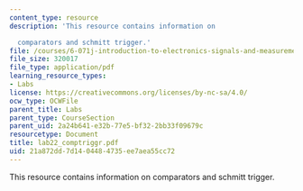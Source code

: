 ```yaml
---
content_type: resource
description: 'This resource contains information on

  comparators and schmitt trigger.'
file: /courses/6-071j-introduction-to-electronics-signals-and-measurement-spring-2006/21a872dd7d1404484735ee7aea55cc72_lab22_comptriggr.pdf
file_size: 320017
file_type: application/pdf
learning_resource_types:
- Labs
license: https://creativecommons.org/licenses/by-nc-sa/4.0/
ocw_type: OCWFile
parent_title: Labs
parent_type: CourseSection
parent_uid: 2a24b641-e32b-77e5-bf32-2bb33f09679c
resourcetype: Document
title: lab22_comptriggr.pdf
uid: 21a872dd-7d14-0448-4735-ee7aea55cc72
---
```

This resource contains information on
comparators and schmitt trigger.